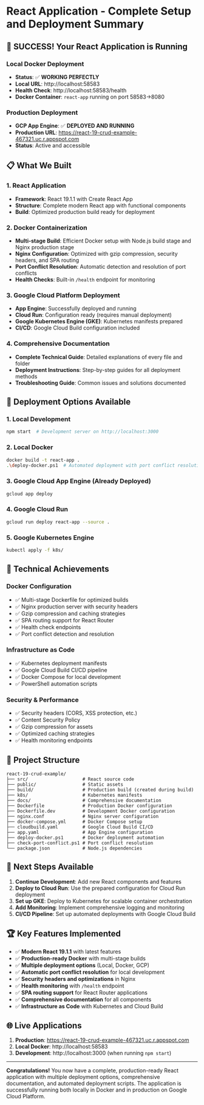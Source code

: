 # React Application - Complete Setup and Deployment Summary

## 🎉 SUCCESS! Your React Application is Running

### Local Docker Deployment
- **Status**: ✅ **WORKING PERFECTLY**
- **Local URL**: http://localhost:58583
- **Health Check**: http://localhost:58583/health
- **Docker Container**: `react-app` running on port 58583→8080

### Production Deployment
- **GCP App Engine**: ✅ **DEPLOYED AND RUNNING**
- **Production URL**: https://react-19-crud-example-467321.uc.r.appspot.com
- **Status**: Active and accessible

## 📋 What We Built

### 1. React Application
- **Framework**: React 19.1.1 with Create React App
- **Structure**: Complete modern React app with functional components
- **Build**: Optimized production build ready for deployment

### 2. Docker Containerization
- **Multi-stage Build**: Efficient Docker setup with Node.js build stage and Nginx production stage
- **Nginx Configuration**: Optimized with gzip compression, security headers, and SPA routing
- **Port Conflict Resolution**: Automatic detection and resolution of port conflicts
- **Health Checks**: Built-in `/health` endpoint for monitoring

### 3. Google Cloud Platform Deployment
- **App Engine**: Successfully deployed and running
- **Cloud Run**: Configuration ready (requires manual deployment)
- **Google Kubernetes Engine (GKE)**: Kubernetes manifests prepared
- **CI/CD**: Google Cloud Build configuration included

### 4. Comprehensive Documentation
- **Complete Technical Guide**: Detailed explanations of every file and folder
- **Deployment Instructions**: Step-by-step guides for all deployment methods
- **Troubleshooting Guide**: Common issues and solutions documented

## 🚀 Deployment Options Available

### 1. Local Development
```bash
npm start  # Development server on http://localhost:3000
```

### 2. Local Docker
```bash
docker build -t react-app .
.\deploy-docker.ps1  # Automated deployment with port conflict resolution
```

### 3. Google Cloud App Engine (Already Deployed)
```bash
gcloud app deploy
```

### 4. Google Cloud Run
```bash
gcloud run deploy react-app --source .
```

### 5. Google Kubernetes Engine
```bash
kubectl apply -f k8s/
```

## 🔧 Technical Achievements

### Docker Configuration
- ✅ Multi-stage Dockerfile for optimized builds
- ✅ Nginx production server with security headers
- ✅ Gzip compression and caching strategies
- ✅ SPA routing support for React Router
- ✅ Health check endpoints
- ✅ Port conflict detection and resolution

### Infrastructure as Code
- ✅ Kubernetes deployment manifests
- ✅ Google Cloud Build CI/CD pipeline
- ✅ Docker Compose for local development
- ✅ PowerShell automation scripts

### Security & Performance
- ✅ Security headers (CORS, XSS protection, etc.)
- ✅ Content Security Policy
- ✅ Gzip compression for assets
- ✅ Optimized caching strategies
- ✅ Health monitoring endpoints

## 📁 Project Structure

```
react-19-crud-example/
├── src/                    # React source code
├── public/                 # Static assets
├── build/                  # Production build (created during build)
├── k8s/                    # Kubernetes manifests
├── docs/                   # Comprehensive documentation
├── Dockerfile              # Production Docker configuration
├── Dockerfile.dev          # Development Docker configuration
├── nginx.conf              # Nginx server configuration
├── docker-compose.yml      # Docker Compose setup
├── cloudbuild.yaml         # Google Cloud Build CI/CD
├── app.yaml                # App Engine configuration
├── deploy-docker.ps1       # Docker deployment automation
├── check-port-conflict.ps1 # Port conflict resolution
└── package.json            # Node.js dependencies
```

## 🎯 Next Steps Available

1. **Continue Development**: Add new React components and features
2. **Deploy to Cloud Run**: Use the prepared configuration for Cloud Run deployment
3. **Set up GKE**: Deploy to Kubernetes for scalable container orchestration
4. **Add Monitoring**: Implement comprehensive logging and monitoring
5. **CI/CD Pipeline**: Set up automated deployments with Google Cloud Build

## 🏆 Key Features Implemented

- ✅ **Modern React 19.1.1** with latest features
- ✅ **Production-ready Docker** with multi-stage builds
- ✅ **Multiple deployment options** (Local, Docker, GCP)
- ✅ **Automatic port conflict resolution** for local development
- ✅ **Security headers and optimizations** in Nginx
- ✅ **Health monitoring** with `/health` endpoint
- ✅ **SPA routing support** for React Router applications
- ✅ **Comprehensive documentation** for all components
- ✅ **Infrastructure as Code** with Kubernetes and Cloud Build

## 🌐 Live Applications

1. **Production**: https://react-19-crud-example-467321.uc.r.appspot.com
2. **Local Docker**: http://localhost:58583
3. **Development**: http://localhost:3000 (when running `npm start`)

---

**Congratulations!** You now have a complete, production-ready React application with multiple deployment options, comprehensive documentation, and automated deployment scripts. The application is successfully running both locally in Docker and in production on Google Cloud Platform.
